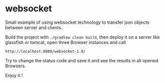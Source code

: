 # websocket

Small example of using websocket technology to transfer json objects between server and clients.

Build the project with `./gradlew clean build`, then deploy it on a server like glassfish or tomcat, open three Browser instances and call

`http://localhost:8080/websocket-1.0/`

Try to change the status code and save it and see the results in all opened Browsers.

Enjoy it !
